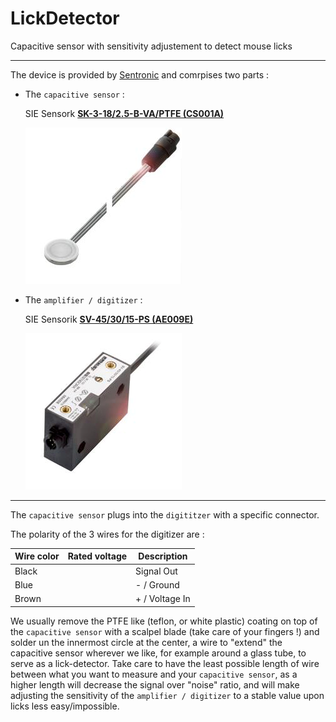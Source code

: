 # LickDetector
Capacitive sensor with sensitivity adjustement to detect mouse licks

_____

The device is provided by [Sentronic](https://www.sentronic.com/) and comrpises two parts :

- The ``capacitive sensor`` : 

	SIE Sensork [ **SK-3-18/2.5-B-VA/PTFE (CS001A)**](https://www.sentronic.com/frontend/scripts/index.php?setMainAreaTemplatePath=mainarea_productdetail.html&productId=23227)

	![image-20211216105430871](README.assets/image-20211216105430871.png)

- The ``amplifier / digitizer`` : 

	SIE Sensorik [ **SV-45/30/15-PS (AE009E)**](https://www.sentronic.com/frontend/scripts/index.php?setMainAreaTemplatePath=mainarea_productdetail.html&productId=23210)

	![image-20211216105418805](README.assets/image-20211216105418805.png)

______

The ``capacitive sensor`` plugs into the ``digititzer`` with a specific connector.

The polarity of the 3 wires for the digitizer are :

| Wire color | Rated voltage | Description    |
| ---------- | ------------- | -------------- |
| Black      |               | Signal Out     |
| Blue       |               | - / Ground     |
| Brown      |               | + / Voltage In |

We usually remove the PTFE like (teflon, or white plastic) coating on top of the ``capacitive sensor`` with a scalpel blade (take care of your fingers !) and solder un the innermost circle at the center, a wire to "extend" the capacitive sensor wherever we like, for example around a glass tube, to serve as a lick-detector. Take care to have the least possible length of wire between what you want to measure and your ``capacitive sensor``, as a higher length will decrease the signal over "noise" ratio, and will make adjusting the sensitivity of the ``amplifier / digitizer`` to a stable value upon licks less easy/impossible.
